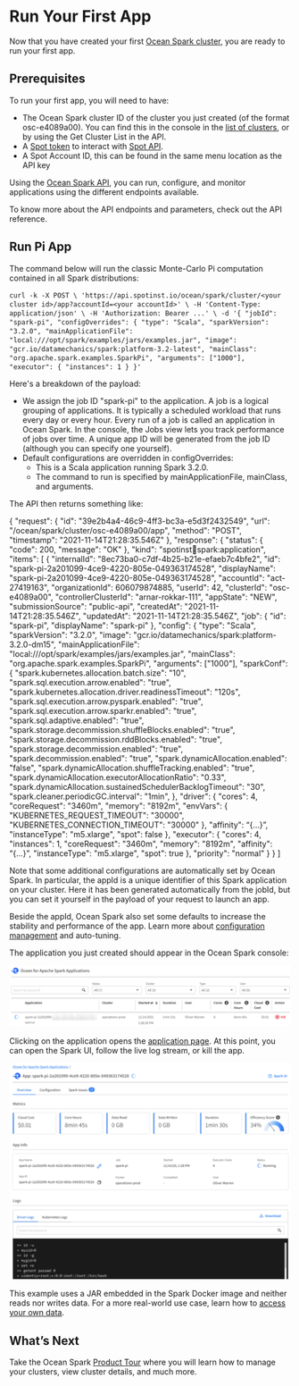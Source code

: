 # Run Your First App

Now that you have created your first [Ocean Spark cluster](ocean-spark/getting-started/create-cluster), you are ready to run your first app.

## Prerequisites

To run your first app, you will need to have:
- The Ocean Spark cluster ID of the cluster you just created (of the format osc-e4089a00). You can find this in the console in the [list of clusters](ocean-spark/product-tour/manage-clusters), or by using the Get Cluster List in the API.
- A [Spot token](administration/api/create-api-token) to interact with [Spot API](https://docs.spot.io/api/).
- A Spot Account ID, this can be found in the same menu location as the API key

Using the [Ocean Spark API](https://docs.spot.io/api/#tag/Ocean-Spark), you can run, configure, and monitor applications using the different endpoints available.

To know more about the API endpoints and parameters, check out the API reference.

## Run Pi App

The command below will run the classic Monte-Carlo Pi computation contained in all Spark distributions:

```
curl -k -X POST \ 'https://api.spotinst.io/ocean/spark/cluster/<your cluster id>/app?accountId=<your accountId>' \ -H 'Content-Type: application/json' \ -H 'Authorization: Bearer ...' \ -d '{ "jobId": "spark-pi", "configOverrides": { "type": "Scala", "sparkVersion": "3.2.0", "mainApplicationFile": "local:///opt/spark/examples/jars/examples.jar", "image": "gcr.io/datamechanics/spark:platform-3.2-latest", "mainClass": "org.apache.spark.examples.SparkPi", "arguments": ["1000"], "executor": { "instances": 1 } }'
```

Here's a breakdown of the payload:
- We assign the job ID "spark-pi" to the application. A job is a logical grouping of applications. It is typically a scheduled workload that runs every day or every hour. Every run of a job is called an application in Ocean Spark. In the console, the Jobs view lets you track performance of jobs over time. A unique app ID will be generated from the job ID (although you can specify one yourself).
- Default configurations are overridden in configOverrides:
  - This is a Scala application running Spark 3.2.0.
  - The command to run is specified by mainApplicationFile, mainClass, and arguments.

The API then returns something like:

{ "request": { "id": "39e2b4a4-46c9-4ff3-bc3a-e5d3f2432549", "url": "/ocean/spark/cluster/osc-e4089a00/app", "method": "POST", "timestamp": "2021-11-14T21:28:35.546Z" },  "response": { "status":     { "code": 200, "message": "OK" }, "kind": "spotinst:ocean:spark:application", "items": [ { "internalId": "8ec73ba0-c7df-4b25-b21e-efaeb7c4bfe2", "id": "spark-pi-2a201099-4ce9-4220-805e-049363174528", "displayName": "spark-pi-2a201099-4ce9-4220-805e-049363174528", "accountId": "act-27419163", "organizationId": 606079874885, "userId": 42, "clusterId": "osc-e4089a00", "controllerClusterId": "arnar-rokkar-111", "appState": "NEW", "submissionSource": "public-api", "createdAt": "2021-11-14T21:28:35.546Z", "updatedAt": "2021-11-14T21:28:35.546Z", "job": { "id": "spark-pi", "displayName": "spark-pi" }, "config": { "type": "Scala", "sparkVersion": "3.2.0", "image": "gcr.io/datamechanics/spark:platform-3.2.0-dm15", "mainApplicationFile": "local:///opt/spark/examples/jars/examples.jar", "mainClass": "org.apache.spark.examples.SparkPi", "arguments": ["1000"], "sparkConf": { "spark.kubernetes.allocation.batch.size": "10", "spark.sql.execution.arrow.enabled": "true", "spark.kubernetes.allocation.driver.readinessTimeout": "120s", "spark.sql.execution.arrow.pyspark.enabled": "true", "spark.sql.execution.arrow.sparkr.enabled": "true", "spark.sql.adaptive.enabled": "true", "spark.storage.decommission.shuffleBlocks.enabled": "true", "spark.storage.decommission.rddBlocks.enabled": "true", "spark.storage.decommission.enabled": "true", "spark.decommission.enabled": "true", "spark.dynamicAllocation.enabled": "false", "spark.dynamicAllocation.shuffleTracking.enabled": "true", "spark.dynamicAllocation.executorAllocationRatio": "0.33", "spark.dynamicAllocation.sustainedSchedulerBacklogTimeout": "30", "spark.cleaner.periodicGC.interval": "1min", }, "driver": { "cores": 4, "coreRequest": "3460m", "memory": "8192m", "envVars": { "KUBERNETES_REQUEST_TIMEOUT": "30000", "KUBERNETES_CONNECTION_TIMEOUT": "30000" }, "affinity": “{...}”, "instanceType": "m5.xlarge", "spot": false }, "executor": { "cores": 4, "instances": 1, "coreRequest": "3460m", "memory": "8192m", "affinity": “{...}”, "instanceType": "m5.xlarge", "spot": true }, "priority": "normal" } } ]

Note that some additional configurations are automatically set by Ocean Spark. In particular, the appId is a unique identifier of this Spark application on your cluster. Here it has been generated automatically from the jobId, but you can set it yourself in the payload of your request to launch an app.

Beside the appId, Ocean Spark also set some defaults to increase the stability and performance of the app. Learn more about [configuration management](ocean-spark/configure-spark-apps/) and auto-tuning.

The application you just created should appear in the Ocean Spark console:

<img src="/ocean-spark/_media/run-your-first-app-01.png" />

Clicking on the application opens the [application page](ocean-spark/product-tour/view-application-details). At this point, you can open the Spark UI, follow the live log stream, or kill the app.

<img src="/ocean-spark/_media/run-your-first-app-02.png" />

This example uses a JAR embedded in the Spark Docker image and neither reads nor writes data. For a more real-world use case, learn how to [access your own data](ocean-spark/configure-spark-apps/access-your-data).

## What’s Next

Take the Ocean Spark [Product Tour](ocean-spark/product-tour/) where you will learn how to manage your clusters, view cluster details, and much more.
